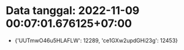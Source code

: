 # Data tanggal: 2022-11-09 00:07:01.676125+07:00

* {'UUTmwO46u5HLAFLW': 12289, 'ce1GXw2updGHi23g': 12453}
